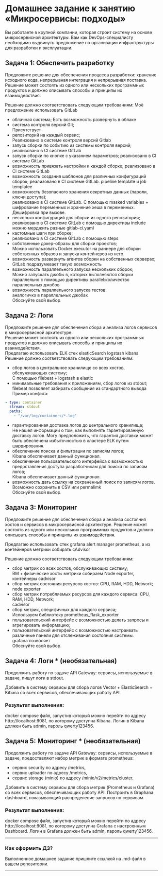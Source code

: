 # Домашнее задание к занятию «Микросервисы: подходы»

Вы работаете в крупной компании, которая строит систему на основе микросервисной архитектуры.
Вам как DevOps-специалисту необходимо выдвинуть предложение по организации инфраструктуры для разработки и эксплуатации.


## Задача 1: Обеспечить разработку

Предложите решение для обеспечения процесса разработки: хранение исходного кода, непрерывная интеграция и непрерывная поставка. 
Решение может состоять из одного или нескольких программных продуктов и должно описывать способы и принципы их взаимодействия.

Решение должно соответствовать следующим требованиям:
Моё предложение использовать GitLab
- облачная система;
Есть возможность развернуть в облаке
- система контроля версий Git;  
Присутствует  
- репозиторий на каждый сервис;  
Реализовано в системе контроля версий Gitlab  
- запуск сборки по событию из системы контроля версий;  
реализовано в CI системе GitLab  
- запуск сборки по кнопке с указанием параметров;
реализовано в CI системе GitLab
- возможность привязать настройки к каждой сборке;
реализовано в CI системе GitLab
- возможность создания шаблонов для различных конфигураций сборок;
реализовано в CI системе GitLab. pipeline template и job templatee  
- возможность безопасного хранения секретных данных (пароли, ключи доступа);  
реализовано в CI системе GitLab. С помощью masked variables + шифрование переменных и хранение хеша в переменных. Дешифровка при вызове.  
- несколько конфигураций для сборки из одного репозитория;  
реализовано в CI системе GitLab с помощью директивы include можно мерджить разные gitlab-ci.yaml  
- кастомные шаги при сборке;  
реализовано в CI системе GitLab с помощью steps  
- собственные докер-образы для сборки проектов;  
Можно использовать Docker executor на раннере для сборки собственных образов и запуска контейнеров из него.  
- возможность развернуть агентов сборки на собственных серверах;  
GitLab подразумевает такую возможность  
- возможность параллельного запуска нескольких сборок;  
Можно запускать джобы в, которых выполняются сборки параллельно с помощью директивы parallel:количество параллельных джобов  
- возможность параллельного запуска тестов.  
аналогичко в параллельных джобах  
Обоснуйте свой выбор.

## Задача 2: Логи

Предложите решение для обеспечения сбора и анализа логов сервисов в микросервисной архитектуре.  
Решение может состоять из одного или нескольких программных продуктов и должно описывать способы и принципы их взаимодействия.  
Предлагаю использовать ELK стек elasticSearch logstash kibana  
Решение должно соответствовать следующим требованиям:  
- сбор логов в центральное хранилище со всех хостов, обслуживающих систему;  
С помощью filebeat + logstash в elastic  
- минимальные требования к приложениям, сбор логов из stdout;  
filebeat позволяет забирать сообщения из стандартного вывода  
Пример конфига:  
```yml
- type: container
  stream: stdout
  paths:
    - "/var/log/containers/*.log"
```
- гарантированная доставка логов до центрального хранилища;  
Не нашел информации о том, как выполнять гарантированную доставку логов. Могу предположить, что гарантия доставки может быть обеспечена избыточностью в кластере ELK путем шардирования.  
- обеспечение поиска и фильтрации по записям логов;  
Kibana обеспечивает данный функционал.  
- обеспечение пользовательского интерфейса с возможностью предоставления доступа разработчикам для поиска по записям логов;  
Kibana обеспечивает данный функционал.  
- возможность дать ссылку на сохранённый поиск по записям логов.  
Возможно сохранить в CSV или permalimk  
Обоснуйте свой выбор.

## Задача 3: Мониторинг

Предложите решение для обеспечения сбора и анализа состояния хостов и сервисов в микросервисной архитектуре.
Решение может состоять из одного или нескольких программных продуктов и должно описывать способы и принципы их взаимодействия.
  
 Предлагаю использовать стек grafana alert manager prometheus, а из контейнеров метрики собирать cAdvisor  
   
Решение должно соответствовать следующим требованиям:  
- сбор метрик со всех хостов, обслуживающих систему;  
ВМ + физические хосты метрики собираем Node exporter, контейнеры cadvisor  
- сбор метрик состояния ресурсов хостов: CPU, RAM, HDD, Network;  
node exporter  
- сбор метрик потребляемых ресурсов для каждого сервиса: CPU, RAM, HDD, Network;  
cadvisor  
- сбор метрик, специфичных для каждого сервиса;  
Используем библиотеку prometheus_flask_exporter  
- пользовательский интерфейс с возможностью делать запросы и агрегировать информацию;  
- пользовательский интерфейс с возможностью настраивать различные панели для отслеживания состояния системы.  
grafana позволяет  
Обоснуйте свой выбор.

## Задача 4: Логи * (необязательная)

Продолжить работу по задаче API Gateway: сервисы, используемые в задаче, пишут логи в stdout. 

Добавить в систему сервисы для сбора логов Vector + ElasticSearch + Kibana со всех сервисов, обеспечивающих работу API.

### Результат выполнения: 

docker compose файл, запустив который можно перейти по адресу http://localhost:8081, по которому доступна Kibana.
Логин в Kibana должен быть admin, пароль qwerty123456.


## Задача 5: Мониторинг * (необязательная)

Продолжить работу по задаче API Gateway: сервисы, используемые в задаче, предоставляют набор метрик в формате prometheus:

- сервис security по адресу /metrics,
- сервис uploader по адресу /metrics,
- сервис storage (minio) по адресу /minio/v2/metrics/cluster.

Добавить в систему сервисы для сбора метрик (Prometheus и Grafana) со всех сервисов, обеспечивающих работу API.
Построить в Graphana dashboard, показывающий распределение запросов по сервисам.

### Результат выполнения: 

docker compose файл, запустив который можно перейти по адресу http://localhost:8081, по которому доступна Grafana с настроенным Dashboard.
Логин в Grafana должен быть admin, пароль qwerty123456.

---

### Как оформить ДЗ?

Выполненное домашнее задание пришлите ссылкой на .md-файл в вашем репозитории.

---

